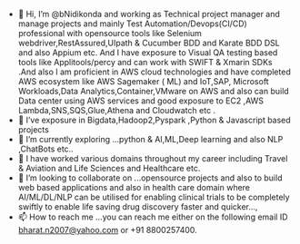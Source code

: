 - 👋 Hi, I’m @bNidikonda and working as Technical project manager and manage projects and mainly Test Automation/Devops(CI/CD) professional with opensource tools like Selenium webdriver,RestAssured,UIpath & Cucumber BDD and Karate BDD DSL and also Appium etc. And I have exposure to Visual QA testing based tools like Applitools/percy and can work with SWIFT & Xmarin SDKs .And also I am proficient in AWS cloud technologies and have completed AWS ecosystem like AWS Sagemaker ( ML) and IoT,SAP, Microsoft Workloads,Data Analytics,Container,VMware on AWS and also can build Data center using AWS services and good exposure to EC2 ,AWS Lambda,SNS,SQS,Glue,Athena and Cloudwatch etc .
- 👀 I’ve exposure in Bigdata,Hadoop2,Pyspark ,Python & Javascript based projects
- 🌱 I’m currently exploring ...python & AI,ML,Deep learning and also NLP ,ChatBots etc..
- 🙌 I have worked various domains throughout my career including Travel & Aviation and Life Sciences and Healthcare etc.
- 💞️ I’m looking to collaborate on ...opensource projects and also to build web based applications and also in health care domain where AI/ML/DL/NLP can be utilised for      enabling clinical trials to be completely swiftly to enable life saving drug discovery faster and quicker..., 
- 📫 How to reach me ...you can reach me either on the following email ID bharat.n2007@yahoo.com or +91 8800257400.

<!---
bNidikonda/bNidikonda is a ✨ special ✨ repository because its `README.md` (this file) appears on your GitHub profile.
You can click the Preview link to take a look at your changes.
--->
